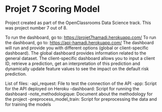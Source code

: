 # Projet 7 Scoring Model
Project created as part of the OpenClassrooms Data Science track. This was project number 7 out of 8.

To run the dashboard, go to: https://projet7hamadi.herokuapp.com/
To run the dashboard, go to: https://api-hamadi.herokuapp.com/
The dashboard will run and provide you with different options (global or client-specific dashboard).
The global dashboard provides information related to the general dataset.
The client-specific dashboard allows you to input a client ID, retrieve a prediction, get an interpretation of this prediction 
and dynamically update feature values to see the impact on the default risk prediction.

 List of files:
-api_request: File to test the connection of the API
-app: Script for the API deployed on Heroku
-dashboard: Script for running the dashboard
-note_methodologique: Document about the methodology for the project
-preprocess_model_train: Script for preprocessing the data and for training the models